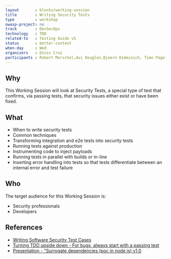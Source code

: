 ```yaml
---
layout       : blocks/working-session
title        : Writing Security Tests
type         : workshop
owasp-project: no
track        : DevSecOps
technology   : TDD
related-to   : Testing Guide v5
status       : better-content
when-day     : Wed
organizers   : Dinis Cruz
participants : Robert Morschel,Avi Douglen,Bjoern Kimminich, Timo Pagel,Johan Peeters
---
```


## Why

This Working Session will look at Security Tests, a special type of test that confirms, via passing tests, that security issues either exist or have been fixed.

## What

 - When to write security tests
 - Common techniques
 - Transforming integration and e2e tests into security tests
 - Running tests against production
 - Instrumenting code to inject payloads
 - Running tests in parallel with builds or in-line
 - Inserting error handling into tests so that tests differentiate between an internal error and test failure

## Who

The target audience for this Working Session is:

 - Security professionals
 - Developers

## References

 - [Writing Software Security Test Cases](https://www.qasec.com/2007/01/writing-software-security-test-cases.html)
 - [Turning TDD upside down - For bugs, always start with a passing test](http://blog.diniscruz.com/2016/09/presentation-turning-tdd-upside-down.html)
 - [Presentation - "Surrogate dependencies (poc in node js) v1.0](http://blog.diniscruz.com/2016/09/presentation-surrogate-dependencies-in.html)
